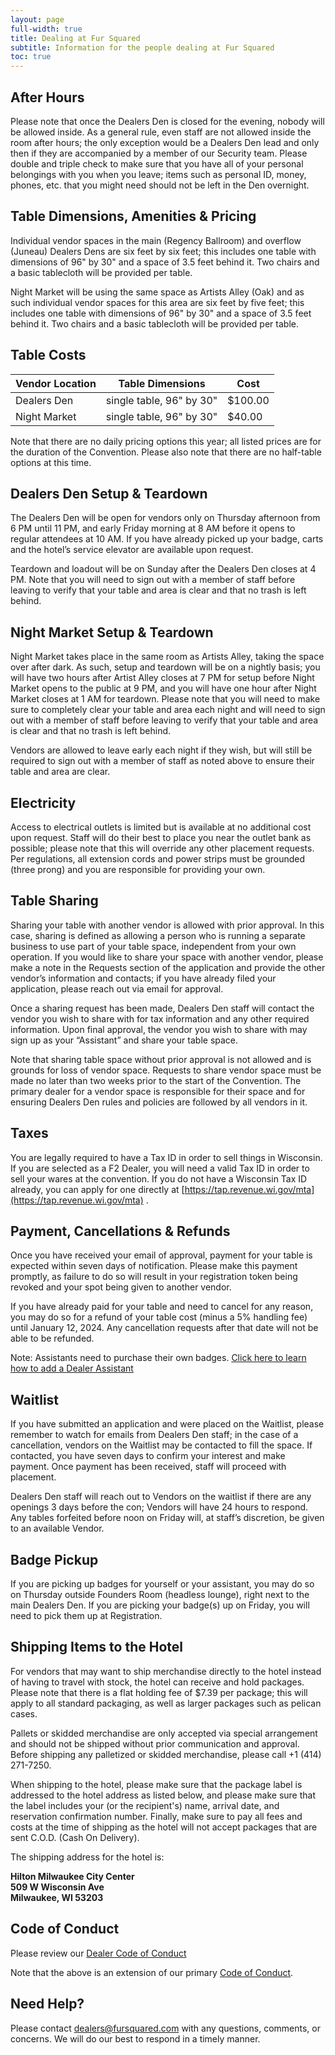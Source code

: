 ```yaml
---
layout: page
full-width: true
title: Dealing at Fur Squared
subtitle: Information for the people dealing at Fur Squared
toc: true
---
```


**After Hours**
---------------

Please note that once the Dealers Den is closed for the evening, nobody will be allowed inside. As a general rule, even staff are not allowed inside the room after hours; the only exception would be a Dealers Den lead and only then if they are accompanied by a member of our Security team. Please double and triple check to make sure that you have all of your personal belongings with you when you leave; items such as personal ID, money, phones, etc. that you might need should not be left in the Den overnight.

**Table Dimensions, Amenities & Pricing**
-----------------------------------------

Individual vendor spaces in the main (Regency Ballroom) and overflow (Juneau) Dealers Dens are six feet by six feet; this includes one table with dimensions of 96" by 30" and a space of 3.5 feet behind it. Two chairs and a basic tablecloth will be provided per table.

Night Market will be using the same space as Artists Alley (Oak) and as such individual vendor spaces for this area are six feet by five feet; this includes one table with dimensions of 96" by 30" and a space of 3.5 feet behind it. Two chairs and a basic tablecloth will be provided per table.

**Table Costs**
---------------

| **Vendor Location** | **Table Dimensions** | **Cost** |
| --- | --- | --- |
| Dealers Den | single table, 96" by 30" | $100.00 |
| Night Market | single table, 96" by 30" | $40.00 |

Note that there are no daily pricing options this year; all listed prices are for the duration of the Convention. Please also note that there are no half-table options at this time.

**Dealers Den Setup & Teardown**
--------------------------------

The Dealers Den will be open for vendors only on Thursday afternoon from 6 PM until 11 PM, and early Friday morning at 8 AM before it opens to regular attendees at 10 AM. If you have already picked up your badge, carts and the hotel’s service elevator are available upon request.

Teardown and loadout will be on Sunday after the Dealers Den closes at 4 PM. Note that you will need to sign out with a member of staff before leaving to verify that your table and area is clear and that no trash is left behind.

**Night Market Setup & Teardown**
---------------------------------

Night Market takes place in the same room as Artists Alley, taking the space over after dark. As such, setup and teardown will be on a nightly basis; you will have two hours after Artist Alley closes at 7 PM for setup before Night Market opens to the public at 9 PM, and you will have one hour after Night Market closes at 1 AM for teardown. Please note that you will need to make sure to completely clear your table and area each night and will need to sign out with a member of staff before leaving to verify that your table and area is clear and that no trash is left behind.

Vendors are allowed to leave early each night if they wish, but will still be required to sign out with a member of staff as noted above to ensure their table and area are clear.

**Electricity**
---------------

Access to electrical outlets is limited but is available at no additional cost upon request. Staff will do their best to place you near the outlet bank as possible; please note that this will override any other placement requests. Per regulations, all extension cords and power strips must be grounded (three prong) and you are responsible for providing your own.

**Table Sharing**
-----------------

Sharing your table with another vendor is allowed with prior approval. In this case, sharing is defined as allowing a person who is running a separate business to use part of your table space, independent from your own operation. If you would like to share your space with another vendor, please make a note in the Requests section of the application and provide the other vendor’s information and contacts; if you have already filed your application, please reach out via email for approval.

Once a sharing request has been made, Dealers Den staff will contact the vendor you wish to share with for tax information and any other required information. Upon final approval, the vendor you wish to share with may sign up as your “Assistant” and share your table space.

Note that sharing table space without prior approval is not allowed and is grounds for loss of vendor space. Requests to share vendor space must be made no later than two weeks prior to the start of the Convention. The primary dealer for a vendor space is responsible for their space and for ensuring Dealers Den rules and policies are followed by all vendors in it.

**Taxes**
---------

You are legally required to have a Tax ID in order to sell things in Wisconsin. If you are selected as a F2 Dealer, you will need a valid Tax ID in order to sell your wares at the convention. If you do not have a Wisconsin Tax ID already, you can apply for one directly at [https://tap.revenue.wi.gov/mta](https://tap.revenue.wi.gov/mta) .

**Payment, Cancellations & Refunds**
------------------------------------

Once you have received your email of approval, payment for your table is expected within seven days of notification. Please make this payment promptly, as failure to do so will result in your registration token being revoked and your spot being given to another vendor.

If you have already paid for your table and need to cancel for any reason, you may do so for a refund of your table cost (minus a 5% handling fee) until January 12, 2024. Any cancellation requests after that date will not be able to be refunded.

Note: Assistants need to purchase their own badges. [Click here to learn how to add a Dealer Assistant](/dealer-assistant)

**Waitlist**
------------

If you have submitted an application and were placed on the Waitlist, please remember to watch for emails from Dealers Den staff; in the case of a cancellation, vendors on the Waitlist may be contacted to fill the space. If contacted, you have seven days to confirm your interest and make payment. Once payment has been received, staff will proceed with placement.

Dealers Den staff will reach out to Vendors on the waitlist if there are any openings 3 days before the con; Vendors will have 24 hours to respond. Any tables forfeited before noon on Friday will, at staff’s discretion, be given to an available Vendor.

**Badge Pickup**
----------------

If you are picking up badges for yourself or your assistant, you may do so on Thursday outside Founders Room (headless lounge), right next to the main Dealers Den. If you are picking your badge(s) up on Friday, you will need to pick them up at Registration.

**Shipping Items to the Hotel**
-------------------------------
For vendors that may want to ship merchandise directly to the hotel instead of having to travel with stock, the hotel can receive and hold packages. Please note that there is a flat holding fee of $7.39 per package; this will apply to all standard packaging, as well as larger packages such as pelican cases.

Pallets or skidded merchandise are only accepted via special arrangement and should not be shipped without prior communication and approval. Before shipping any palletized or skidded merchandise, please call +1 (414) 271-7250.

When shipping to the hotel, please make sure that the package label is addressed to the hotel address as listed below, and please make sure that the label includes your (or the recipient's) name, arrival date, and reservation confirmation number. Finally, make sure to pay all fees and costs at the time of shipping as the hotel will not accept packages that are sent C.O.D. (Cash On Delivery).

The shipping address for the hotel is:

**Hilton Milwaukee City Center**<br>
**509 W Wisconsin Ave**<br>
**Milwaukee, WI 53203**


**Code of Conduct**
-------------------

Please review our [Dealer Code of Conduct](/dealer-coc)

Note that the above is an extension of our primary [Code of Conduct](/code-of-conduct).

**Need Help?**
--------------

Please contact [dealers@fursquared.com](mailto:dealers@fursquared.com) with any questions, comments, or concerns. We will do our best to respond in a timely manner.
